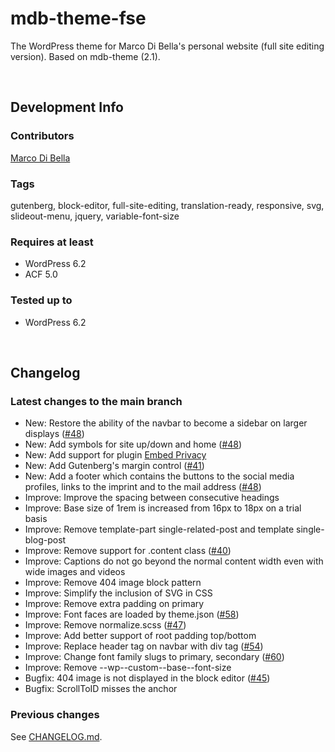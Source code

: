 # mdb-theme-fse
The WordPress theme for Marco Di Bella's personal website (full site editing version). Based on mdb-theme (2.1).

<br>

## Development Info

### Contributors
[Marco Di Bella](https://github.com/mdibella-dev)

### Tags
gutenberg, block-editor, full-site-editing, translation-ready, responsive, svg, slideout-menu, jquery, variable-font-size

### Requires at least

* WordPress 6.2
* ACF 5.0

### Tested up to

* WordPress 6.2

<br>

## Changelog

### Latest changes to the main branch

* New: Restore the ability of the navbar to become a sidebar on larger displays ([#48](https://github.com/mdibella-dev/mdb-theme-fse/issues/48))
* New: Add symbols for site up/down and home ([#48](https://github.com/mdibella-dev/mdb-theme-fse/issues/48))
* New: Add support for plugin [Embed Privacy](https://de.wordpress.org/plugins/embed-privacy/)
* New: Add Gutenberg's margin control ([#41](https://github.com/mdibella-dev/mdb-theme-fse/issues/41))
* New: Add a footer which contains the buttons to the social media profiles, links to the imprint and to the mail address ([#48](https://github.com/mdibella-dev/mdb-theme-fse/issues/48))
* Improve: Improve the spacing between consecutive headings
* Improve: Base size of 1rem is increased from 16px to 18px on a trial basis
* Improve: Remove template-part single-related-post and template single-blog-post
* Improve: Remove support for .content class ([#40](https://github.com/mdibella-dev/mdb-theme-fse/issues/40))
* Improve: Captions do not go beyond the normal content width even with wide images and videos
* Improve: Remove 404 image block pattern
* Improve: Simplify the inclusion of SVG in CSS
* Improve: Remove extra padding on primary
* Improve: Font faces are loaded by theme.json ([#58](https://github.com/mdibella-dev/mdb-theme-fse/issues/58))
* Improve: Remove normalize.scss ([#47](https://github.com/mdibella-dev/mdb-theme-fse/issues/47))
* Improve: Add better support of root padding top/bottom
* Improve: Replace header tag on navbar with div tag ([#54](https://github.com/mdibella-dev/mdb-theme-fse/issues/54))
* Improve: Change font family slugs to primary, secondary ([#60](https://github.com/mdibella-dev/mdb-theme-fse/issues/60))
* Improve: Remove --wp--custom--base--font-size
* Bugfix: 404 image is not displayed in the block editor ([#45](https://github.com/mdibella-dev/mdb-theme-fse/issues/45))
* Bugfix: ScrollToID misses the anchor


### Previous changes

See [CHANGELOG.md](https://github.com/mdibella-dev/mdb-theme-fse/blob/main/CHANGELOG.md).
